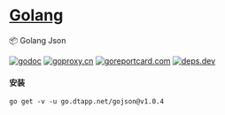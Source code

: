 <h1>
<a href="https://www.dtapp.net/">Golang</a>
</h1>

📦 Golang Json

[comment]: <> (go)
[![godoc](https://pkg.go.dev/badge/go.dtapp.net/gojson?status.svg)](https://pkg.go.dev/go.dtapp.net/gojson)
[![goproxy.cn](https://goproxy.cn/stats/go.dtapp.net/gojson/badges/download-count.svg)](https://goproxy.cn/stats/go.dtapp.net/gojson)
[![goreportcard.com](https://goreportcard.com/badge/go.dtapp.net/gojson)](https://goreportcard.com/report/go.dtapp.net/gojson)
[![deps.dev](https://img.shields.io/badge/deps-go-red.svg)](https://deps.dev/go/go.dtapp.net%2Fgojson)

#### 安装

```shell
go get -v -u go.dtapp.net/gojson@v1.0.4
```
